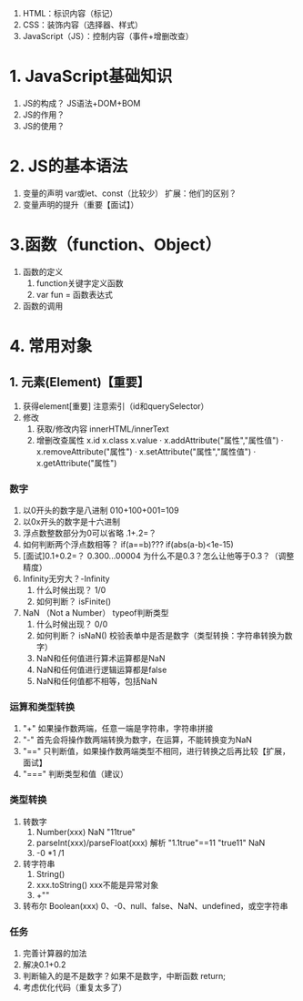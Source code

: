 1. HTML：标识内容（标记）
2. CSS：装饰内容（选择器、样式）
3. JavaScript（JS）：控制内容（事件+增删改查）
# 1. JavaScript基础知识
1. JS的构成？ JS语法+DOM+BOM
2. JS的作用？
3. JS的使用？

# 2. JS的基本语法
1. 变量的声明 var或let、const（比较少）  扩展：他们的区别？
2. 变量声明的提升（重要【面试】）

# 3.函数（function、Object）
1. 函数的定义
	1. function关键字定义函数
	2. var fun = 函数表达式
2. 函数的调用

# 4. 常用对象
## 1. 元素(Element)【重要】
1. 获得element[重要] 注意索引（id和querySelector）
2. 修改
	1. 获取/修改内容 innerHTML/innerText
	2. 增删改查属性 x.id x.class x.value
		· x.addAttribute("属性","属性值")
		· x.removeAttribute("属性")
		· x.setAttribute("属性","属性值")
		· x.getAttribute("属性")
### 数字
1. 以0开头的数字是八进制 010+100+001=109
2. 以0x开头的数字是十六进制
3. 浮点数整数部分为0可以省略 .1+.2=？
4. 如何判断两个浮点数相等？ if(a==b)??? if(abs(a-b)<1e-15)
5. [面试]0.1+0.2=？ 0.300...00004 为什么不是0.3？怎么让他等于0.3？（调整精度）
6. Infinity无穷大？-Infinity   
	1. 什么时候出现？ 1/0
	2. 如何判断？ isFinite()
7. NaN （Not a Number） typeof判断类型
	1. 什么时候出现？ 0/0 
	2. 如何判断？ isNaN() 校验表单中是否是数字（类型转换：字符串转换为数字）
	3. NaN和任何值进行算术运算都是NaN
	4. NaN和任何值进行逻辑运算都是false
	5. NaN和任何值都不相等，包括NaN
### 运算和类型转换
1. "+" 如果操作数两端，任意一端是字符串，字符串拼接
2. "-" 首先会将操作数两端转换为数字，在运算，不能转换变为NaN
3. "==" 只判断值，如果操作数两端类型不相同，进行转换之后再比较【扩展，面试】
4. "===" 判断类型和值（建议）
### 类型转换
1. 转数字
	1. Number(xxx) NaN  "11true"
	2. parseInt(xxx)/parseFloat(xxx) 解析  "1.1true"==11  "true11" NaN
	3. -0  *1  /1  
2. 转字符串
	1. String()
	2. xxx.toString()  xxx不能是异常对象
	3. +""
3. 转布尔 Boolean(xxx)  0、-0、null、false、NaN、undefined，或空字符串
### 任务
1. 完善计算器的加法
2. 解决0.1+0.2
3. 判断输入的是不是数字？如果不是数字，中断函数 return;
4. 考虑优化代码（重复太多了）